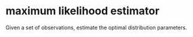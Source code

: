 # maximum likelihood estimator

Given a set of observations, estimate the optimal distribution parameters.
